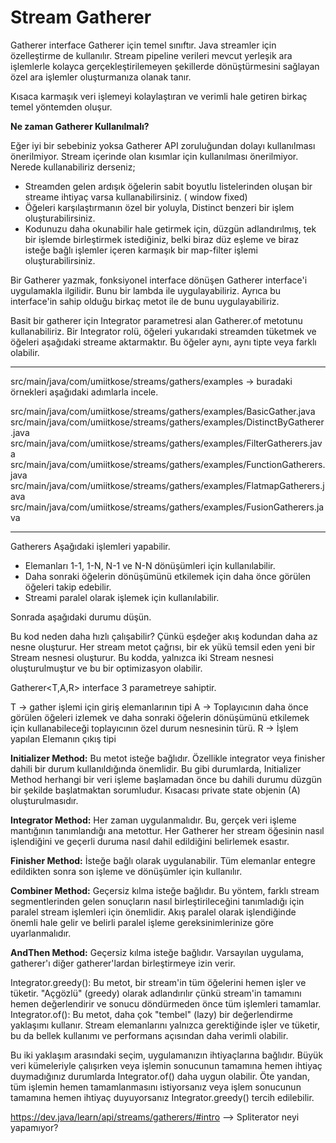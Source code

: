 # Stream Gatherer

Gatherer interface Gatherer için temel sınıftır. Java streamler için özelleştirme de kullanılır.
Stream pipeline verileri mevcut yerleşik ara işlemlerle kolayca gerçekleştirilemeyen şekillerde dönüştürmesini sağlayan
özel ara işlemler oluşturmanıza olanak tanır.

Kısaca karmaşık veri işlemeyi kolaylaştıran ve verimli hale getiren birkaç temel yöntemden oluşur.

**Ne zaman Gatherer Kullanılmalı?**

Eğer iyi bir sebebiniz yoksa Gatherer API zoruluğundan dolayı kullanılması önerilmiyor. Stream içerinde olan kısımlar
için kullanılması önerilmiyor. Nerede kullanabiliriz derseniz;

* Streamden gelen ardışık öğelerin sabit boyutlu listelerinden oluşan bir streame ihtiyaç varsa kullanabilirsiniz. (
  window fixed)
* Öğeleri karşılaştırmanın özel bir yoluyla, Distinct benzeri bir işlem oluşturabilirsiniz.
* Kodunuzu daha okunabilir hale getirmek için, düzgün adlandırılmış, tek bir işlemde birleştirmek istediğiniz, belki
  biraz düz eşleme ve biraz isteğe bağlı işlemler içeren karmaşık bir map-filter işlemi oluşturabilirsiniz.

Bir Gatherer yazmak, fonksiyonel interface dönüşen Gatherer interface'i uygulamakla ilgilidir. Bunu bir lambda ile
uygulayabiliriz. Ayrıca bu interface'in sahip olduğu birkaç metot ile de bunu uygulayabiliriz.

Basit bir gatherer için Integrator parametresi alan Gatherer.of metotunu kullanabiliriz. Bir Integrator rolü, öğeleri
yukarıdaki streamden tüketmek ve öğeleri aşağıdaki streame aktarmaktır. Bu öğeler aynı, aynı tipte veya farklı olabilir.


----
src/main/java/com/umiitkose/streams/gathers/examples -> buradaki örnekleri aşağıdaki adımlarla incele.

src/main/java/com/umiitkose/streams/gathers/examples/BasicGather.java
src/main/java/com/umiitkose/streams/gathers/examples/DistinctByGatherer.java
src/main/java/com/umiitkose/streams/gathers/examples/FilterGatherers.java
src/main/java/com/umiitkose/streams/gathers/examples/FunctionGatherers.java
src/main/java/com/umiitkose/streams/gathers/examples/FlatmapGatherers.java
src/main/java/com/umiitkose/streams/gathers/examples/FusionGatherers.java

----

Gatherers Aşağıdaki işlemleri yapabilir.

* Elemanları 1-1, 1-N, N-1 ve N-N dönüşümleri için kullanılabilir.
* Daha sonraki öğelerin dönüşümünü etkilemek için daha önce görülen öğeleri takip edebilir.
* Streami paralel olarak işlemek için kullanılabilir.

Sonrada aşağıdaki durumu düşün.

Bu kod neden daha hızlı çalışabilir? Çünkü eşdeğer akış kodundan daha az nesne oluşturur. Her stream metot çağrısı, bir
ek yükü temsil eden yeni bir Stream nesnesi oluşturur. Bu kodda, yalnızca iki Stream nesnesi oluşturulmuştur ve bu bir
optimizasyon olabilir.

Gatherer<T,A,R> interface 3 parametreye sahiptir.

T -> gather işlemi için giriş elemanlarının tipi
A -> Toplayıcının daha önce görülen öğeleri izlemek ve daha sonraki öğelerin dönüşümünü etkilemek için kullanabileceği
toplayıcının özel durum nesnesinin türü.
R -> İşlem yapılan Elemanın çıkış tipi

**Initializer Method:**
Bu metot isteğe bağlıdır. Özellikle integrator veya finisher dahili bir durum kullanıldığında önemlidir. Bu
gibi durumlarda, Initializer Method herhangi bir veri işleme başlamadan önce bu dahili durumu düzgün bir şekilde
başlatmaktan sorumludur. Kısacası private state objenin (A) oluşturulmasıdır.

**Integrator Method:**
Her zaman uygulanmalıdır. Bu, gerçek veri işleme mantığının tanımlandığı ana metottur. Her Gatherer her stream
öğesinin nasıl işlendiğini ve geçerli duruma nasıl dahil edildiğini belirlemek esastır.

**Finisher Method:**
İsteğe bağlı olarak uygulanabilir. Tüm elemanlar entegre edildikten sonra son işleme ve dönüşümler için kullanılır.

**Combiner Method:**
Geçersiz kılma isteğe bağlıdır. Bu yöntem, farklı stream segmentlerinden gelen sonuçların nasıl birleştirileceğini
tanımladığı için paralel stream işlemleri için önemlidir. Akış paralel olarak işlendiğinde önemli hale gelir ve belirli
paralel işleme gereksinimlerinize göre uyarlanmalıdır.

**AndThen Method:**
Geçersiz kılma isteğe bağlıdır. Varsayılan uygulama, gatherer'ı diğer gatherer'lardan birleştirmeye izin verir. 

Integrator.greedy(): Bu metot, bir stream'in tüm öğelerini hemen işler ve tüketir. "Açgözlü" (greedy) olarak
adlandırılır çünkü stream'in tamamını hemen değerlendirir ve sonucu döndürmeden önce tüm işlemleri tamamlar.
Integrator.of(): Bu metot, daha çok "tembel" (lazy) bir değerlendirme yaklaşımı kullanır. Stream elemanlarını yalnızca
gerektiğinde işler ve tüketir, bu da bellek kullanımı ve performans açısından daha verimli olabilir.

Bu iki yaklaşım arasındaki seçim, uygulamanızın ihtiyaçlarına bağlıdır. Büyük veri kümeleriyle çalışırken veya işlemin
sonucunun tamamına hemen ihtiyaç duymadığınız durumlarda Integrator.of() daha uygun olabilir. Öte yandan, tüm işlemin
hemen tamamlanmasını istiyorsanız veya işlem sonucunun tamamına hemen ihtiyaç duyuyorsanız Integrator.greedy() tercih
edilebilir.

https://dev.java/learn/api/streams/gatherers/#intro --> Spliterator neyi yapamıyor?


